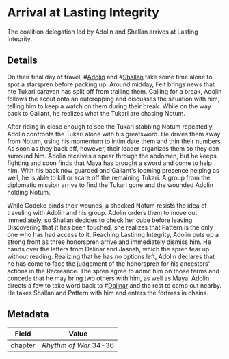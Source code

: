 # Arrival at Lasting Integrity
The coalition delegation led by Adolin and Shallan arrives at Lasting Integrity.

## Details
On their final day of travel, #[Adolin](characters/adolin) and #[Shallan](characters/shallan) take some time alone to spot a starspren before packing up. Around midday, Felt brings news that hte Tukari caravan has split off from trailing them. Calling for a break, Adolin follows the scout onto an outcropping and discusses the situation with him, telling him to keep a watch on them during their break. While on the way back to Gallant, he realizes what the Tukari are chasing Notum.

After riding in close enough to see the Tukari stabbing Notum repeatedly, Adolin confronts the Tukari alone with his greatsword. He drives them away from Notum, using his momentum to intimidate them and thin their numbers. As soon as they back off, however, their leader organizes them so they can surround him. Adolin receives a spear through the abdomen, but he keeps fighting and soon finds that Maya has brought a sword and come to help him. With his back now guarded and Gallant's looming presence helping as well, he is able to kill or scare off the remaining Tukari. A group from the diplomatic mission arrive to find the Tukari gone and the wounded Adolin holding Notum. 

While Godeke binds their wounds, a shocked Notum resists the idea of traveling with Adolin and his group. Adolin orders them to move out immediately, so Shallan decides to check her cube before leaving. Discovering that it has been touched, she realizes that Pattern is the only one who has had access to it. Reaching Lastinng Integrity, Adolin puts up a strong front as three honorspren arrive and immediately dismiss him. He hands over the letters from Dalinar and Jasnah, which the spren tear up without reading. Realizing that he has no options left, Adolin declares that he has come to face the judgement of the honorspren for his ancestors' actions in the Recreance. The spren agree to admit him on those terms and concede that he may bring two others with him, as well as Maya. Adolin directs a few to take word back to #[Dalinar](characters/dalinar) and the rest to camp out nearby. He takes Shallan and Pattern with him and enters the fortress in chains. 

## Metadata
| Field | Value |
| ----- | ----- |
| chapter | *Rhythm of War* 34-36|
